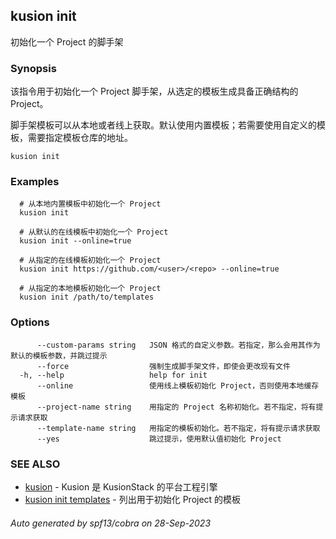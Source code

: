 ## kusion init

初始化一个 Project 的脚手架

### Synopsis

该指令用于初始化一个 Project 脚手架，从选定的模板生成具备正确结构的 Project。

 脚手架模板可以从本地或者线上获取。默认使用内置模板；若需要使用自定义的模板，需要指定模板仓库的地址。

```
kusion init
```

### Examples

```
  # 从本地内置模板中初始化一个 Project
  kusion init
  
  # 从默认的在线模板中初始化一个 Project
  kusion init --online=true
  
  # 从指定的在线模板初始化一个 Project
  kusion init https://github.com/<user>/<repo> --online=true
  
  # 从指定的本地模板初始化一个 Project
  kusion init /path/to/templates
```

### Options

```
      --custom-params string   JSON 格式的自定义参数。若指定，那么会用其作为默认的模板参数，并跳过提示
      --force                  强制生成脚手架文件，即使会更改现有文件
  -h, --help                   help for init
      --online                 使用线上模板初始化 Project，否则使用本地缓存模板
      --project-name string    用指定的 Project 名称初始化。若不指定，将有提示请求获取
      --template-name string   用指定的模板初始化。若不指定，将有提示请求获取
      --yes                    跳过提示，使用默认值初始化 Project
```

### SEE ALSO

* [kusion](kusion.md)	 - Kusion 是 KusionStack 的平台工程引擎
* [kusion init templates](kusion_init_templates.md)	 - 列出用于初始化 Project 的模板

###### Auto generated by spf13/cobra on 28-Sep-2023
